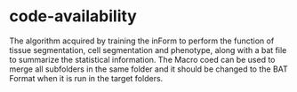 # code-availability
The algorithm acquired by training the inForm to perform the function of tissue segmentation, cell segmentation and phenotype, along with a bat file to summarize the statistical information.
The Macro coed can be used to merge all subfolders in the same folder and it should be changed to the BAT Format when it is run in the target folders.

